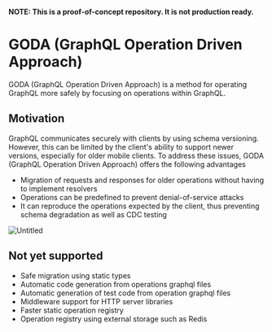 **NOTE: This is a proof-of-concept repository. It is not production ready.**

# GODA (GraphQL Operation Driven Approach)

GODA (GraphQL Operation Driven Approach) is a method for operating GraphQL more safely by focusing on operations within GraphQL.

## Motivation

GraphQL communicates securely with clients by using schema versioning. However, this can be limited by the client's ability to support newer versions, especially for older mobile clients. To address these issues, GODA (GraphQL Operation Driven Approach) offers the following advantages

- Migration of requests and responses for older operations without having to implement resolvers
- Operations can be predefined to prevent denial-of-service attacks
- It can reproduce the operations expected by the client, thus preventing schema degradation as well as CDC testing

![Untitled](https://user-images.githubusercontent.com/1281825/209499484-ac4c7aab-9a15-41b7-9d89-8001eb770d3b.jpg)

## Not yet supported

- Safe migration using static types
- Automatic code generation from operations graphql files
- Automatic generation of test code from operation graphql files
- Middleware support for HTTP server libraries
- Faster static operation registry
- Operation registry using external storage such as Redis
